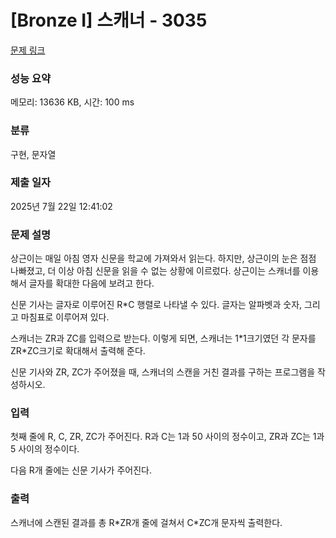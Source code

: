 # [Bronze I] 스캐너 - 3035 

[문제 링크](https://www.acmicpc.net/problem/3035) 

### 성능 요약

메모리: 13636 KB, 시간: 100 ms

### 분류

구현, 문자열

### 제출 일자

2025년 7월 22일 12:41:02

### 문제 설명

<p>상근이는 매일 아침 영자 신문을 학교에 가져와서 읽는다. 하지만, 상근이의 눈은 점점 나빠졌고, 더 이상 아침 신문을 읽을 수 없는 상황에 이르렀다. 상근이는 스캐너를 이용해서 글자를 확대한 다음에 보려고 한다.</p>

<p>신문 기사는 글자로 이루어진 R*C 행렬로 나타낼 수 있다. 글자는 알파벳과 숫자, 그리고 마침표로 이루어져 있다.</p>

<p>스캐너는 ZR과 ZC를 입력으로 받는다. 이렇게 되면, 스캐너는 1*1크기였던 각 문자를 ZR*ZC크기로 확대해서 출력해 준다.</p>

<p>신문 기사와 ZR, ZC가 주어졌을 때, 스캐너의 스캔을 거친 결과를 구하는 프로그램을 작성하시오.</p>

### 입력 

 <p>첫째 줄에 R, C, ZR, ZC가 주어진다. R과 C는 1과 50 사이의 정수이고, ZR과 ZC는 1과 5 사이의 정수이다.</p>

<p>다음 R개 줄에는 신문 기사가 주어진다.</p>

### 출력 

 <p>스캐너에 스캔된 결과를 총 R*ZR개 줄에 걸쳐서 C*ZC개 문자씩 출력한다.</p>

